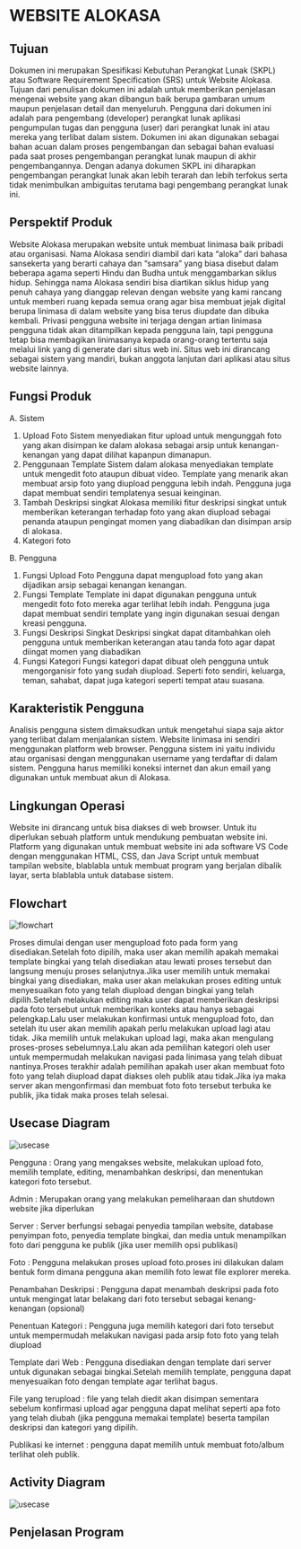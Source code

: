 # WEBSITE ALOKASA

## Tujuan
Dokumen ini merupakan Spesifikasi Kebutuhan Perangkat Lunak (SKPL) atau Software Requirement Specification (SRS) untuk Website Alokasa. Tujuan dari penulisan dokumen ini adalah untuk memberikan penjelasan mengenai website yang akan dibangun baik berupa gambaran umum maupun penjelasan detail dan menyeluruh. Pengguna dari dokumen ini adalah para pengembang (developer) perangkat lunak aplikasi pengumpulan tugas dan pengguna (user) dari perangkat lunak ini atau mereka yang terlibat dalam sistem. Dokumen ini akan digunakan sebagai bahan acuan dalam proses pengembangan dan sebagai bahan evaluasi pada saat proses pengembangan perangkat lunak maupun di akhir pengembangannya. Dengan adanya dokumen SKPL ini diharapkan pengembangan perangkat lunak akan lebih terarah dan lebih terfokus serta tidak menimbulkan ambiguitas terutama bagi pengembang perangkat lunak ini.

## Perspektif Produk
Website Alokasa merupakan website untuk membuat linimasa baik pribadi atau organisasi. Nama Alokasa sendiri diambil dari kata “aloka” dari bahasa sansekerta yang berarti cahaya dan “samsara” yang biasa disebut dalam beberapa agama seperti Hindu dan Budha untuk menggambarkan siklus hidup. Sehingga nama Alokasa sendiri bisa diartikan siklus hidup yang penuh cahaya yang dianggap relevan dengan website yang kami rancang untuk memberi ruang kepada semua orang agar bisa membuat jejak digital berupa linimasa di dalam website yang bisa terus diupdate dan dibuka kembali. Privasi pengguna website ini terjaga dengan artian linimasa pengguna tidak akan ditampilkan kepada pengguna lain, tapi pengguna tetap bisa membagikan linimasanya kepada orang-orang tertentu saja melalui link yang di generate dari situs web ini. Situs web ini dirancang sebagai sistem yang mandiri, bukan anggota lanjutan dari aplikasi atau situs website lainnya. 

## Fungsi Produk
A. Sistem 
   1. Upload Foto
      Sistem menyediakan fitur upload untuk mengunggah foto yang akan disimpan ke dalam alokasa sebagai arsip untuk kenangan-kenangan yang dapat dilihat kapanpun dimanapun.
   2. Penggunaan Template
      Sistem dalam alokasa menyediakan template untuk mengedit foto ataupun dibuat video. Template yang menarik akan membuat arsip foto yang diupload pengguna lebih indah. Pengguna juga dapat membuat sendiri templatenya sesuai keinginan.
   3. Tambah Deskripsi singkat
      Alokasa memiliki fitur deskripsi singkat untuk memberikan keterangan terhadap foto yang akan diupload sebagai penanda ataupun pengingat momen yang diabadikan dan disimpan arsip di alokasa.
   4. Kategori foto

B. Pengguna
   1. Fungsi Upload Foto
      Pengguna dapat mengupload foto yang akan dijadikan arsip sebagai kenangan kenangan.
   2. Fungsi Template
      Template ini dapat digunakan pengguna untuk mengedit foto foto mereka agar terlihat lebih indah. Pengguna juga dapat membuat sendiri template yang ingin digunakan sesuai dengan kreasi pengguna.
   3. Fungsi Deskripsi Singkat
      Deskripsi singkat dapat ditambahkan oleh pengguna untuk memberikan keterangan atau tanda foto agar dapat diingat momen yang diabadikan
   4. Fungsi Kategori
      Fungsi kategori dapat dibuat oleh pengguna untuk mengorganisir foto yang sudah diupload. Seperti foto sendiri, keluarga, teman, sahabat, dapat juga kategori seperti tempat atau suasana.
      
## Karakteristik Pengguna
Analisis pengguna sistem dimaksudkan untuk mengetahui siapa saja aktor yang terlibat dalam menjalankan sistem. Website linimasa ini sendiri menggunakan platform web browser. Pengguna sistem ini yaitu  individu atau organisasi dengan menggunakan username  yang terdaftar di dalam sistem. Pengguna harus memiliki koneksi internet  dan akun email yang digunakan untuk membuat akun di Alokasa.

## Lingkungan Operasi
Website ini dirancang untuk bisa diakses di web browser. Untuk itu diperlukan sebuah platform untuk mendukung pembuatan website ini. Platform yang digunakan untuk membuat website ini ada software VS Code dengan menggunakan HTML, CSS, dan Java Script untuk membuat tampilan website, blablabla untuk membuat program yang berjalan dibalik layar, serta blablabla untuk database sistem.

## Flowchart
![flowchart](https://github.com/Aviana59/PemWeb2/blob/master/flowchart.jpeg)

Proses dimulai dengan user mengupload foto pada form yang disediakan.Setelah foto dipilih, maka user akan memilih apakah memakai template bingkai yang telah disediakan atau lewati proses tersebut dan langsung menuju proses selanjutnya.Jika user memilih untuk memakai bingkai yang disediakan, maka user akan melakukan proses editing untuk menyesuaikan foto yang telah diupload dengan bingkai yang telah dipilih.Setelah melakukan editing maka user dapat memberikan deskripsi pada foto tersebut untuk memberikan konteks atau hanya sebagai pelengkap.Lalu user melakukan konfirmasi untuk mengupload foto, dan setelah itu user akan memilih apakah perlu melakukan upload lagi atau tidak.
Jika memilih untuk melakukan upload lagi, maka akan mengulang proses-proses sebelumnya.Lalu akan ada pemilihan kategori oleh user untuk mempermudah melakukan navigasi pada linimasa yang telah dibuat nantinya.Proses terakhir adalah pemilihan apakah user akan membuat foto foto yang telah diupload dapat diakses oleh publik atau tidak.Jika iya maka server akan mengonfirmasi dan membuat foto foto tersebut terbuka ke publik, jika tidak maka proses telah selesai.

## Usecase Diagram
![usecase](https://github.com/Aviana59/PemWeb2/blob/master/use%20case.jpeg)

Pengguna : Orang yang mengakses website, melakukan upload foto, memilih template, editing, menambahkan deskripsi, dan menentukan kategori foto tersebut.

Admin : Merupakan orang yang melakukan pemeliharaan dan shutdown website jika diperlukan

Server : Server berfungsi sebagai penyedia tampilan website, database penyimpan foto, penyedia template bingkai, dan media untuk menampilkan foto dari pengguna ke publik (jika user memilih opsi publikasi)

Foto : Pengguna melakukan proses upload foto.proses ini dilakukan dalam bentuk form dimana pengguna akan memilih foto lewat file explorer mereka.

Penambahan Deskripsi : Pengguna dapat menambah deskripsi pada foto untuk mengingat latar belakang dari foto tersebut sebagai kenang-kenangan (opsional)

Penentuan Kategori : Pengguna juga memilih kategori dari foto tersebut untuk mempermudah melakukan navigasi pada arsip foto foto yang telah diupload

Template dari Web : Pengguna disediakan dengan template dari server untuk digunakan sebagai bingkai.Setelah memilih template, pengguna dapat menyesuaikan foto dengan template agar terlihat bagus.

File yang terupload : file yang telah diedit akan disimpan sementara sebelum konfirmasi upload agar pengguna dapat melihat seperti apa foto yang telah diubah (jika pengguna memakai template) beserta tampilan deskripsi dan kategori yang dipilih.

Publikasi ke internet : pengguna dapat memilih untuk membuat foto/album terlihat oleh publik.

## Activity Diagram
![usecase](https://github.com/Aviana59/PemWeb2/blob/master/activity_diagram.png)
## Penjelasan Program



